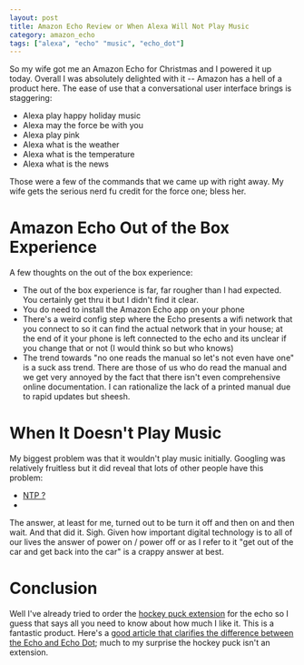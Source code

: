 ```yaml
---
layout: post
title: Amazon Echo Review or When Alexa Will Not Play Music
category: amazon_echo
tags: ["alexa", "echo" "music", "echo_dot"]
---
```

So my wife got me an Amazon Echo for Christmas and I powered it up today.  Overall I was absolutely delighted with it -- Amazon has a hell of a product here.  The ease of use that a conversational user interface brings is staggering:

* Alexa play happy holiday music
* Alexa may the force be with you
* Alexa play pink
* Alexa what is the weather
* Alexa what is the temperature
* Alexa what is the news

Those were a few of the commands that we came up with right away.  My wife gets the serious nerd fu credit for the force one; bless her.  

# Amazon Echo Out of the Box Experience

A few thoughts on the out of the box experience: 

* The out of the box experience is far, far rougher than I had expected.  You certainly get thru it but I didn't find it clear.
* You do need to install the Amazon Echo app on your phone
* There's a weird config step where the Echo presents a wifi network that you connect to so it can find the actual network that in your house; at the end of it your phone is left connected to the echo and its unclear if you change that or not (I would think so but who knows)
* The trend towards "no one reads the manual so let's not even have one" is a suck ass trend.  There are those of us who do read the manual and we get very annoyed by the fact that there isn't even comprehensive online documentation.  I can rationalize the lack of a printed manual due to rapid updates but sheesh.

# When It Doesn't Play Music

My biggest problem was that it wouldn't play music initially.  Googling was relatively fruitless but it did reveal that lots of other people have this problem:

* [NTP ?](http://www.echotalk.org/index.php?topic=322.0)
* 

The answer, at least for me, turned out to be turn it off and then on and then wait.  And that did it. Sigh.  Given how important digital technology is to all of our lives the answer of power on / power off or as I refer to it "get out of the car and get back into the car" is a crappy answer at best.

# Conclusion

Well I've already tried to order the [hockey puck extension](https://www.amazon.com/dp/B01DFKC2SO/ref=ods_gw_b_h1_ha_justask_black?pf_rd_r=QMHK561Z7EWPEZQJ1BFX&pf_rd_p=68d26f18-1cf3-45a4-870c-87bf6bd9cee6) for the echo so I guess that says all you need to know about how much I like it. This is a fantastic product.  Here's a [good article that clarifies the difference between the Echo and Echo Dot](http://www.pocket-lint.com/news/136952-amazon-echo-vs-amazon-tap-vs-echo-dot-what-s-the-difference); much to my surprise the hockey puck isn't an extension.
